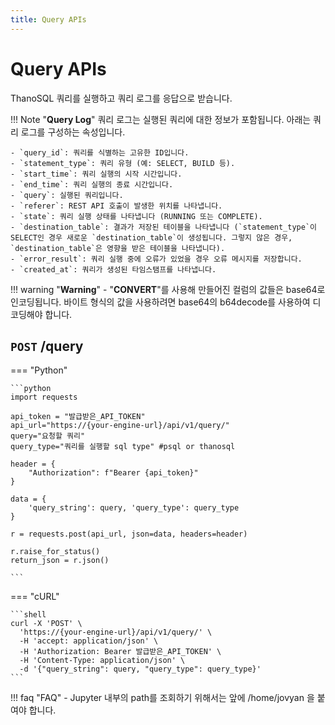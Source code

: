 ```yaml
---
title: Query APIs
---
```


# **Query APIs**

ThanoSQL 쿼리를 실행하고 쿼리 로그를 응답으로 받습니다.

!!! Note "__Query Log__"
    쿼리 로그는 실행된 쿼리에 대한 정보가 포함됩니다. 아래는 쿼리 로그를 구성하는 속성입니다.

    - `query_id`: 쿼리를 식별하는 고유한 ID입니다.
    - `statement_type`: 쿼리 유형 (예: SELECT, BUILD 등).
    - `start_time`: 쿼리 실행의 시작 시간입니다.
    - `end_time`: 쿼리 실행의 종료 시간입니다.
    - `query`: 실행된 쿼리입니다.
    - `referer`: REST API 호출이 발생한 위치를 나타냅니다.
    - `state`: 쿼리 실행 상태를 나타냅니다 (RUNNING 또는 COMPLETE).
    - `destination_table`: 결과가 저장된 테이블을 나타냅니다 (`statement_type`이 SELECT인 경우 새로운 `destination_table`이 생성됩니다. 그렇지 않은 경우, `destination_table`은 영향을 받은 테이블을 나타냅니다).
    - `error_result`: 쿼리 실행 중에 오류가 있었을 경우 오류 메시지를 저장합니다.
    - `created_at`: 쿼리가 생성된 타임스탬프를 나타냅니다.

!!! warning "__Warning__"
    - "__CONVERT__"를 사용해 만들어진 컬럼의 값들은 base64로 인코딩됩니다. 바이트 형식의 값을 사용하려면 base64의 b64decode를 사용하여 디코딩해야 합니다.

## __`POST` /query__

=== "Python"

    ```python
    import requests

    api_token = "발급받은_API_TOKEN"
    api_url="https://{your-engine-url}/api/v1/query/"
    query="요청할 쿼리"
    query_type="쿼리를 실행할 sql type" #psql or thanosql

    header = {
        "Authorization": f"Bearer {api_token}"
    }

    data = {
        'query_string': query, 'query_type': query_type
    }

    r = requests.post(api_url, json=data, headers=header)

    r.raise_for_status()
    return_json = r.json()
    
    ```

=== "cURL"

    ```shell 
    curl -X 'POST' \
      'https://{your-engine-url}/api/v1/query/' \
      -H 'accept: application/json' \
      -H 'Authorization: Bearer 발급받은_API_TOKEN' \
      -H 'Content-Type: application/json' \
      -d '{"query_string": query, "query_type": query_type}'
    ```

!!! faq "FAQ" 
    - Jupyter 내부의 path를 조회하기 위해서는 앞에 /home/jovyan 을 붙여야 합니다.